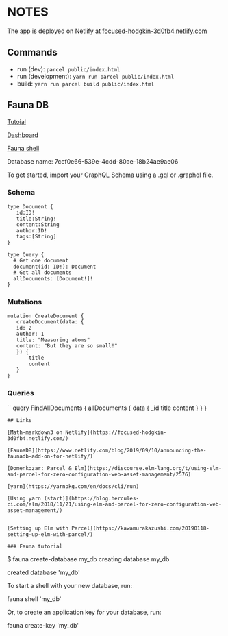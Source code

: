 
# NOTES

The app is deployed on Netlify at [focused-hodgkin-3d0fb4.netlify.com](https://focused-hodgkin-3d0fb4.netlify.com/)


## Commands

- run (dev): `parcel public/index.html`
- run (development): `yarn run parcel public/index.html`
-  build: `yarn run parcel build public/index.html`
    
## Fauna DB

[Tutoial](https://docs.fauna.com/fauna/current/start/cloud)

[Dashboard](https://dashboard.fauna.com/)


[Fauna shell](https://fauna.com/blog/introducing-fauna-shell)

Database name: 7ccf0e66-539e-4cdd-80ae-18b24ae9ae06

To get started, import your GraphQL Schema using a .gql or .graphql file.

### Schema

```
type Document {
   id:ID!
   title:String!
   content:String
   author:ID!
   tags:[String]
}

type Query {
  # Get one document
  document(id: ID!): Document
  # Get all documents
  allDocuments: [Document!]!
}
```


### Mutations

```
mutation CreateDocument {
   createDocument(data: {
   id: 2
   author: 1
   title: "Measuring atoms"
   content: "But they are so small!"
   }) {
       title
       content
   }
}
```

### Queries

``
query FindAllDocuments {
  allDocuments {
    data {
      _id
      title
      content
    }
  }
}
```
## Links

[Math-markdown3 on Netlify](https://focused-hodgkin-3d0fb4.netlify.com/)

[FaunaDB](https://www.netlify.com/blog/2019/09/10/announcing-the-faunadb-add-on-for-netlify/)

[Domenkozar: Parcel & Elm](https://discourse.elm-lang.org/t/using-elm-and-parcel-for-zero-configuration-web-asset-management/2576)

[yarn](https://yarnpkg.com/en/docs/cli/run)

[Using yarn (start)](https://blog.hercules-ci.com/elm/2018/11/21/using-elm-and-parcel-for-zero-configuration-web-asset-management/)


[Setting up Elm with Parcel](https://kawamurakazushi.com/20190118-setting-up-elm-with-parcel/)

### Fauna tutorial

```
$ fauna create-database my_db
creating database my_db

  created database 'my_db'

  To start a shell with your new database, run:

  fauna shell 'my_db'

  Or, to create an application key for your database, run:

  fauna create-key 'my_db'
 ```$xslt

```